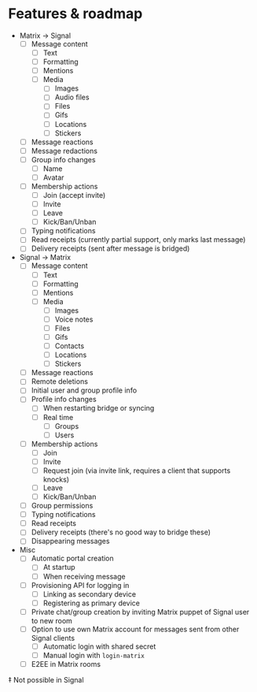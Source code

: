 # Features & roadmap

* Matrix → Signal
  * [ ] Message content
    * [ ] Text
    * [ ] Formatting
    * [ ] Mentions
    * [ ] Media
      * [ ] Images
      * [ ] Audio files
      * [ ] Files
      * [ ] Gifs
      * [ ] Locations
      * [ ] Stickers
  * [ ] Message reactions
  * [ ] Message redactions
  * [ ] Group info changes
    * [ ] Name
    * [ ] Avatar
  * [ ] Membership actions
    * [ ] Join (accept invite)
    * [ ] Invite
    * [ ] Leave
    * [ ] Kick/Ban/Unban
  * [ ] Typing notifications
  * [ ] Read receipts (currently partial support, only marks last message)
  * [ ] Delivery receipts (sent after message is bridged)
* Signal → Matrix
  * [ ] Message content
    * [ ] Text
    * [ ] Formatting
    * [ ] Mentions
    * [ ] Media
      * [ ] Images
      * [ ] Voice notes
      * [ ] Files
      * [ ] Gifs
      * [ ] Contacts
      * [ ] Locations
      * [ ] Stickers
  * [ ] Message reactions
  * [ ] Remote deletions
  * [ ] Initial user and group profile info
  * [ ] Profile info changes
    * [ ] When restarting bridge or syncing
    * [ ] Real time
      * [ ] Groups
      * [ ] Users
  * [ ] Membership actions
    * [ ] Join
    * [ ] Invite
    * [ ] Request join (via invite link, requires a client that supports knocks)
    * [ ] Leave
    * [ ] Kick/Ban/Unban
  * [ ] Group permissions
  * [ ] Typing notifications
  * [ ] Read receipts
  * [ ] Delivery receipts (there's no good way to bridge these)
  * [ ] Disappearing messages
* Misc
  * [ ] Automatic portal creation
    * [ ] At startup
    * [ ] When receiving message
  * [ ] Provisioning API for logging in
    * [ ] Linking as secondary device
    * [ ] Registering as primary device
  * [ ] Private chat/group creation by inviting Matrix puppet of Signal user to new room
  * [ ] Option to use own Matrix account for messages sent from other Signal clients
    * [ ] Automatic login with shared secret
    * [ ] Manual login with `login-matrix`
  * [ ] E2EE in Matrix rooms

‡ Not possible in Signal
